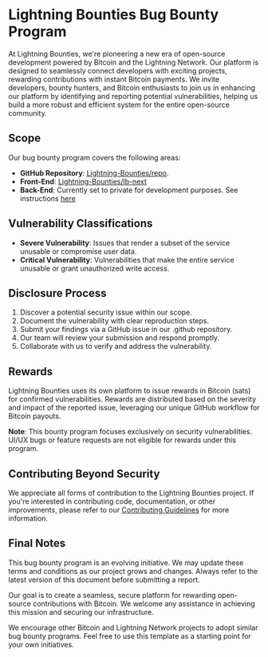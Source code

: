 # Lightning Bounties Bug Bounty Program

At Lightning Bounties, we're pioneering a new era of open-source development powered by Bitcoin and the Lightning Network. Our platform is designed to seamlessly connect developers with exciting projects, rewarding contributions with instant Bitcoin payments. We invite developers, bounty hunters, and Bitcoin enthusiasts to join us in enhancing our platform by identifying and reporting potential vulnerabilities, helping us build a more robust and efficient system for the entire open-source community.

## Scope

Our bug bounty program covers the following areas:
- **GitHub Repository**: [Lightning-Bounties/repo](https://github.com/Lightning-Bounties/.github/edit/main/profile/README.md).
- **Front-End**:  [Lightning-Bounties/lb-next](https://github.com/Lightning-Bounties/lb-next)
- **Back-End**: Currently set to private for development purposes. See instructions [here](https://docs.lightningbounties.com/docs/solve-a-bounty/working-on-opensource-frontend-lb-next)


## Vulnerability Classifications

- **Severe Vulnerability**: Issues that render a subset of the service unusable or compromise user data.
- **Critical Vulnerability**: Vulnerabilities that make the entire service unusable or grant unauthorized write access.

## Disclosure Process

1. Discover a potential security issue within our scope.
2. Document the vulnerability with clear reproduction steps.
3. Submit your findings via a GitHub issue in our .github repository.
4. Our team will review your submission and respond promptly.
5. Collaborate with us to verify and address the vulnerability.

## Rewards

Lightning Bounties uses its own platform to issue rewards in Bitcoin (sats) for confirmed vulnerabilities. Rewards are distributed based on the severity and impact of the reported issue, leveraging our unique GitHub workflow for Bitcoin payouts.

**Note**: This bounty program focuses exclusively on security vulnerabilities. UI/UX bugs or feature requests are not eligible for rewards under this program.


## Contributing Beyond Security

We appreciate all forms of contribution to the Lightning Bounties project. If you're interested in contributing code, documentation, or other improvements, please refer to our [Contributing Guidelines](https://docs.lightningbounties.com/docs/about-lb/contributing) for more information.


## Final Notes

This bug bounty program is an evolving initiative. We may update these terms and conditions as our project grows and changes. Always refer to the latest version of this document before submitting a report.

Our goal is to create a seamless, secure platform for rewarding open-source contributions with Bitcoin. We welcome any assistance in achieving this mission and securing our infrastructure.

We encourage other Bitcoin and Lightning Network projects to adopt similar bug bounty programs. Feel free to use this template as a starting point for your own initiatives.
